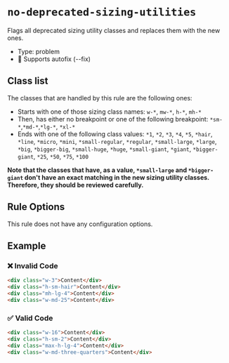 # `no-deprecated-sizing-utilities`

Flags all deprecated sizing utility classes and replaces them with the new ones.

- Type: problem
- 🔧 Supports autofix (--fix)

## Class list

The classes that are handled by this rule are the following ones:

- Starts with one of those sizing class names: `w-*`, `mw-*`, `h-*`, `mh-*`
- Then, has either no breakpoint or one of the following breakpoint: `*sm-*`,`*md-*`,`*lg-*`, `*xl-*`
- Ends with one of the following class values: `*1`, `*2`, `*3`, `*4`, `*5`, `*hair`, `*line`, `*micro`, `*mini`, `*small-regular`, `*regular`, `*small-large`, `*large`, `*big`, `*bigger-big`, `*small-huge`, `*huge`, `*small-giant`, `*giant`, `*bigger-giant`, `*25`, `*50`, `*75`, `*100`

**Note that the classes that have, as a value, `*small-large` and `*bigger-giant` don't have an exact matching in the new sizing utility classes. Therefore, they should be reviewed carefully.**

## Rule Options

This rule does not have any configuration options.

## Example

### ❌ Invalid Code

```html
<div class="w-3">Content</div>
<div class="h-sm-hair">Content</div>
<div class="mh-lg-4">Content</div>
<div class="w-md-25">Content</div>
```

### ✅ Valid Code

```html
<div class="w-16">Content</div>
<div class="h-sm-2">Content</div>
<div class="max-h-lg-4">Content</div>
<div class="w-md-three-quarters">Content</div>
```
